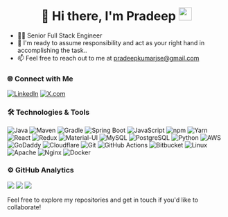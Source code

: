 <h1 align="center">👋 Hi there, I'm Pradeep <img src="assets/hi.gif" width="30px"></h1>

<ul>
  <li>👨‍💻 Senior Full Stack Engineer</li>
  <li>💬 I'm ready to assume responsibility and act as your right hand in accomplishing the task..</li>
  <li>📫 Feel free to reach out to me at <a href="mailto:pradeepkumarjse@gmail.com">pradeepkumarjse@gmail.com</a></li>
</ul>

### 🌐 Connect with Me

[![LinkedIn](https://img.shields.io/badge/-LinkedIn-333333?style=flat&logo=linkedin&logoColor=0A66C2)](https://www.linkedin.com/in/pradeepkumarjse/)
[![X.com](https://img.shields.io/badge/X.com-black?style=flat&logo=xing)](https://x.com/pradeepkumarjse)

### 🛠️ Technologies & Tools

![Java](https://img.shields.io/badge/-Java-333333?style=flat&logo=openjdk&logoColor=red)
![Maven](https://img.shields.io/badge/-Maven-333333?style=flat&logo=apache-maven&logoColor=red)
![Gradle](https://img.shields.io/badge/-Gradle-333333?style=flat&logo=gradle&logoColor=white)
![Spring Boot](https://img.shields.io/badge/-Spring%20Boot-333333?style=flat&logo=spring-boot) 
![JavaScript](https://img.shields.io/badge/-JavaScript-333333?style=flat&logo=javascript)
![npm](https://img.shields.io/badge/-NPM-333333?style=flat&logo=npm&logoColor=red)
![Yarn](https://img.shields.io/badge/-YARN-333333?style=flat&logo=yarn&logoColor=blue)
![React](https://img.shields.io/badge/-React-333333?style=flat&logo=react) 
![Redux](https://img.shields.io/badge/-redux-333333?style=flat&logo=redux&logoColor=blue)
![Material-UI](https://img.shields.io/badge/-Material--UI-333333?style=flat&logo=mui&logoColor=blue)
![MySQL](https://img.shields.io/badge/-MySQL-333333?style=flat&logo=mysql&logoColor=4479A1)
![PostgreSQL](https://img.shields.io/badge/-PostgreSQL-333333?style=flat&logo=postgresql&logoColor=336791)
![Python](https://img.shields.io/badge/-Python-333333?style=flat&logo=python) 
![AWS](https://img.shields.io/badge/-AWS-333333?style=flat&logo=amazon-web-services&logoColor=FF9900)
![GoDaddy](https://img.shields.io/badge/-GoDaddy-333333?style=flat&logo=godaddy&logoColor=7DBD00)
![Cloudflare](https://img.shields.io/badge/-Cloudflare-333333?style=flat&logo=cloudflare&logoColor=F38020)
![Git](https://img.shields.io/badge/-Git-333333?style=flat&logo=git) 
![GitHub Actions](https://img.shields.io/badge/-GitHub%20Actions-333333?style=flat&logo=github-actions&logoColor=2088FF)
![Bitbucket](https://img.shields.io/badge/-Bitbucket-333333?style=flat&logo=bitbucket&logoColor=0052CC)
![Linux](https://img.shields.io/badge/-Linux-333333?style=flat&logo=linux&logoColor=FCC624)
![Apache](https://img.shields.io/badge/-Apache-333333?style=flat&logo=apache&logoColor=D22128)
![Nginx](https://img.shields.io/badge/-Nginx-333333?style=flat&logo=nginx&logoColor=009639)
![Docker](https://img.shields.io/badge/-Docker-333333?style=flat&logo=docker) 

<h3>⚙️ GitHub Analytics</h3>
<p>
  <img src="https://github-readme-stats.vercel.app/api?username=pradeepkumarjse&show_icons=true&theme=gotham&hide_border=1&count_private=true" />
  <img src="https://github-readme-streak-stats.herokuapp.com/?user=pradeepkumarjse&theme=gotham&hide_border=true&date_format=M%20j%5B%2C%20Y%5D&fire=DD2727" />
  <img src="https://github-profile-trophy.vercel.app/?username=pradeepkumarjse&theme=darkhub&no-bg=true&no-frame=true&row=1&column=6" />
</p>

Feel free to explore my repositories and get in touch if you'd like to collaborate!
